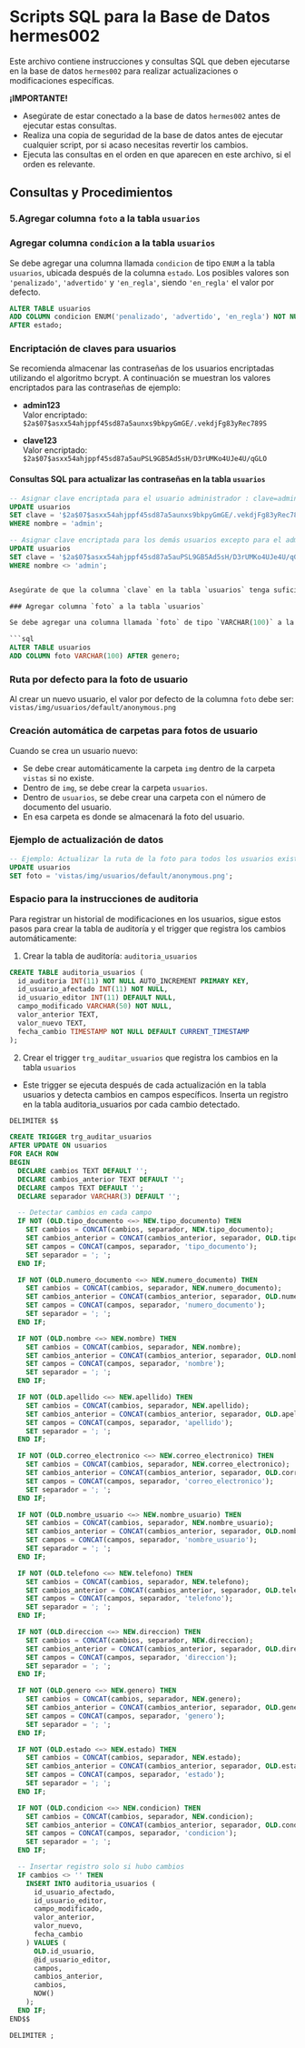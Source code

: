 # Scripts SQL para la Base de Datos hermes002

Este archivo contiene instrucciones y consultas SQL que deben ejecutarse en la base de datos `hermes002` para realizar actualizaciones o modificaciones específicas.

**¡IMPORTANTE!**

* Asegúrate de estar conectado a la base de datos `hermes002` antes de ejecutar estas consultas.
* Realiza una copia de seguridad de la base de datos antes de ejecutar cualquier script, por si acaso necesitas revertir los cambios.
* Ejecuta las consultas en el orden en que aparecen en este archivo, si el orden es relevante.

## Consultas y Procedimientos


### 5.Agregar columna `foto` a la tabla `usuarios`
### Agregar columna `condicion` a la tabla `usuarios`

Se debe agregar una columna llamada `condicion` de tipo `ENUM` a la tabla `usuarios`, ubicada después de la columna `estado`. Los posibles valores son `'penalizado'`, `'advertido'` y `'en_regla'`, siendo `'en_regla'` el valor por defecto.

```sql
ALTER TABLE usuarios
ADD COLUMN condicion ENUM('penalizado', 'advertido', 'en_regla') NOT NULL DEFAULT 'en_regla'
AFTER estado;
```

### Encriptación de claves para usuarios

Se recomienda almacenar las contraseñas de los usuarios encriptadas utilizando el algoritmo bcrypt. A continuación se muestran los valores encriptados para las contraseñas de ejemplo:

- **admin123**  
  Valor encriptado:  
  `$2a$07$asxx54ahjppf45sd87a5aunxs9bkpyGmGE/.vekdjFg83yRec789S`

- **clave123**  
  Valor encriptado:  
  `$2a$07$asxx54ahjppf45sd87a5auPSL9GB5Ad5sH/D3rUMKo4UJe4U/qGLO`

#### Consultas SQL para actualizar las contraseñas en la tabla `usuarios`

```sql
-- Asignar clave encriptada para el usuario administrador : clave=admin123
UPDATE usuarios
SET clave = '$2a$07$asxx54ahjppf45sd87a5aunxs9bkpyGmGE/.vekdjFg83yRec789S'
WHERE nombre = 'admin';

-- Asignar clave encriptada para los demás usuarios excepto para el admin clave=clave123
UPDATE usuarios
SET clave = '$2a$07$asxx54ahjppf45sd87a5auPSL9GB5Ad5sH/D3rUMKo4UJe4U/qGLO'
WHERE nombre <> 'admin';


Asegúrate de que la columna `clave` en la tabla `usuarios` tenga suficiente longitud para almacenar los hashes bcrypt (al menos `VARCHAR(200)`).

### Agregar columna `foto` a la tabla `usuarios`

Se debe agregar una columna llamada `foto` de tipo `VARCHAR(100)` a la tabla `usuarios`, ubicada después de la columna `genero`.

```sql
ALTER TABLE usuarios
ADD COLUMN foto VARCHAR(100) AFTER genero;
```

### Ruta por defecto para la foto de usuario

Al crear un nuevo usuario, el valor por defecto de la columna `foto` debe ser:  
`vistas/img/usuarios/default/anonymous.png`

### Creación automática de carpetas para fotos de usuario

Cuando se crea un usuario nuevo:
- Se debe crear automáticamente la carpeta `img` dentro de la carpeta `vistas` si no existe.
- Dentro de `img`, se debe crear la carpeta `usuarios`.
- Dentro de `usuarios`, se debe crear una carpeta con el número de documento del usuario.
- En esa carpeta es donde se almacenará la foto del usuario.

### Ejemplo de actualización de datos

```sql
-- Ejemplo: Actualizar la ruta de la foto para todos los usuarios existentes
UPDATE usuarios
SET foto = 'vistas/img/usuarios/default/anonymous.png';
```


### Espacio para la instrucciones de auditoria 
Para registrar un historial de modificaciones en los usuarios, sigue estos pasos para crear la tabla de auditoría y el trigger que registra los cambios automáticamente:
1. Crear la tabla de auditoría: `auditoria_usuarios` 
```sql
CREATE TABLE auditoria_usuarios (
  id_auditoria INT(11) NOT NULL AUTO_INCREMENT PRIMARY KEY,
  id_usuario_afectado INT(11) NOT NULL,
  id_usuario_editor INT(11) DEFAULT NULL,
  campo_modificado VARCHAR(50) NOT NULL,
  valor_anterior TEXT,
  valor_nuevo TEXT,
  fecha_cambio TIMESTAMP NOT NULL DEFAULT CURRENT_TIMESTAMP
);
```
2. Crear el trigger `trg_auditar_usuarios` que registra los cambios en la tabla `usuarios`
- Este trigger se ejecuta después de cada actualización en la tabla usuarios y detecta cambios en campos específicos. Inserta un registro en la tabla auditoria_usuarios por cada cambio detectado.
```sql
DELIMITER $$

CREATE TRIGGER trg_auditar_usuarios
AFTER UPDATE ON usuarios
FOR EACH ROW
BEGIN
  DECLARE cambios TEXT DEFAULT '';
  DECLARE cambios_anterior TEXT DEFAULT '';
  DECLARE campos TEXT DEFAULT '';
  DECLARE separador VARCHAR(3) DEFAULT '';

  -- Detectar cambios en cada campo
  IF NOT (OLD.tipo_documento <=> NEW.tipo_documento) THEN
    SET cambios = CONCAT(cambios, separador, NEW.tipo_documento);
    SET cambios_anterior = CONCAT(cambios_anterior, separador, OLD.tipo_documento);
    SET campos = CONCAT(campos, separador, 'tipo_documento');
    SET separador = '; ';
  END IF;

  IF NOT (OLD.numero_documento <=> NEW.numero_documento) THEN
    SET cambios = CONCAT(cambios, separador, NEW.numero_documento);
    SET cambios_anterior = CONCAT(cambios_anterior, separador, OLD.numero_documento);
    SET campos = CONCAT(campos, separador, 'numero_documento');
    SET separador = '; ';
  END IF;

  IF NOT (OLD.nombre <=> NEW.nombre) THEN
    SET cambios = CONCAT(cambios, separador, NEW.nombre);
    SET cambios_anterior = CONCAT(cambios_anterior, separador, OLD.nombre);
    SET campos = CONCAT(campos, separador, 'nombre');
    SET separador = '; ';
  END IF;

  IF NOT (OLD.apellido <=> NEW.apellido) THEN
    SET cambios = CONCAT(cambios, separador, NEW.apellido);
    SET cambios_anterior = CONCAT(cambios_anterior, separador, OLD.apellido);
    SET campos = CONCAT(campos, separador, 'apellido');
    SET separador = '; ';
  END IF;

  IF NOT (OLD.correo_electronico <=> NEW.correo_electronico) THEN
    SET cambios = CONCAT(cambios, separador, NEW.correo_electronico);
    SET cambios_anterior = CONCAT(cambios_anterior, separador, OLD.correo_electronico);
    SET campos = CONCAT(campos, separador, 'correo_electronico');
    SET separador = '; ';
  END IF;

  IF NOT (OLD.nombre_usuario <=> NEW.nombre_usuario) THEN
    SET cambios = CONCAT(cambios, separador, NEW.nombre_usuario);
    SET cambios_anterior = CONCAT(cambios_anterior, separador, OLD.nombre_usuario);
    SET campos = CONCAT(campos, separador, 'nombre_usuario');
    SET separador = '; ';
  END IF;

  IF NOT (OLD.telefono <=> NEW.telefono) THEN
    SET cambios = CONCAT(cambios, separador, NEW.telefono);
    SET cambios_anterior = CONCAT(cambios_anterior, separador, OLD.telefono);
    SET campos = CONCAT(campos, separador, 'telefono');
    SET separador = '; ';
  END IF;

  IF NOT (OLD.direccion <=> NEW.direccion) THEN
    SET cambios = CONCAT(cambios, separador, NEW.direccion);
    SET cambios_anterior = CONCAT(cambios_anterior, separador, OLD.direccion);
    SET campos = CONCAT(campos, separador, 'direccion');
    SET separador = '; ';
  END IF;

  IF NOT (OLD.genero <=> NEW.genero) THEN
    SET cambios = CONCAT(cambios, separador, NEW.genero);
    SET cambios_anterior = CONCAT(cambios_anterior, separador, OLD.genero);
    SET campos = CONCAT(campos, separador, 'genero');
    SET separador = '; ';
  END IF;

  IF NOT (OLD.estado <=> NEW.estado) THEN
    SET cambios = CONCAT(cambios, separador, NEW.estado);
    SET cambios_anterior = CONCAT(cambios_anterior, separador, OLD.estado);
    SET campos = CONCAT(campos, separador, 'estado');
    SET separador = '; ';
  END IF;

  IF NOT (OLD.condicion <=> NEW.condicion) THEN
    SET cambios = CONCAT(cambios, separador, NEW.condicion);
    SET cambios_anterior = CONCAT(cambios_anterior, separador, OLD.condicion);
    SET campos = CONCAT(campos, separador, 'condicion');
    SET separador = '; ';
  END IF;

  -- Insertar registro solo si hubo cambios
  IF cambios <> '' THEN
    INSERT INTO auditoria_usuarios (
      id_usuario_afectado,
      id_usuario_editor,
      campo_modificado,
      valor_anterior,
      valor_nuevo,
      fecha_cambio
    ) VALUES (
      OLD.id_usuario,
      @id_usuario_editor,
      campos,
      cambios_anterior,
      cambios,
      NOW()
    );
  END IF;
END$$

DELIMITER ;
```

